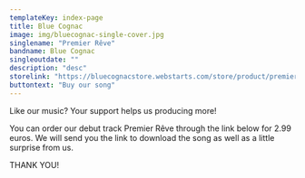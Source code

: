 ```yaml
---
templateKey: index-page
title: Blue Cognac
image: img/bluecognac-single-cover.jpg
singlename: "Premier Rêve"
bandname: Blue Cognac
singleoutdate: ""
description: "desc"
storelink: "https://bluecognacstore.webstarts.com/store/product/premier-reve"
buttontext: "Buy our song"
---
```


Like our music? Your support helps us producing more!

You can order our debut track Premier Rêve through the link below for 2.99 euros. We will send you the link to download the song as well as a little surprise from us.

THANK YOU!

